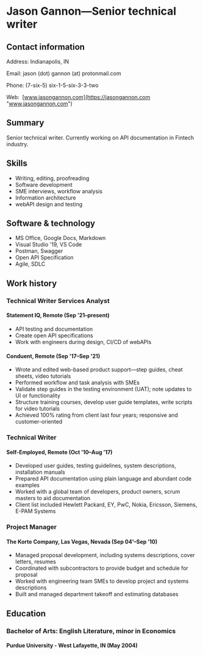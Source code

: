 # Jason Gannon—Senior technical writer

## Contact information

Address: Indianapolis, IN

Email: jason (dot) gannon (at) protonmail.com

Phone: (7-six-5) six-1-5-six-3-3-two

Web: &nbsp;[www.jasongannon.com](https://jasongannon.com "www.jasongannon.com")

## Summary

Senior technical writer. Currently working on API documentation in Fintech industry.

## Skills

- Writing, editing, proofreading
- Software development
- SME interviews, workflow analysis
- Information architecture
- webAPI design and testing

## Software & technology

- MS Office, Google Docs, Markdown
- Visual Studio '19, VS Code
- Postman, Swagger
- Open API Specification
- Agile, SDLC

## Work history

### Technical Writer Services Analyst

#### Statement IQ, Remote (Sep '21–present)

- API testing and documentation
- Create open API specifications
- Work with engineers during design, CI/CD of webAPIs

#### Conduent, Remote (Sep '17–Sep '21)

- Wrote and edited web-based product support—step guides, cheat sheets, video tutorials
- Performed workflow and task analysis with SMEs
- Validate step guides in the testing environment (UAT); note updates to UI or functionality
- Structure training courses, develop user guide templates, write scripts for video tutorials
- Achieved 100% rating from client last four years; responsive and customer-oriented

### Technical Writer

#### Self-Employed, Remote (Oct ’10–Aug ’17)

- Developed user guides, testing guidelines, system descriptions, installation manuals
- Prepared API documentation using plain language and abundant code examples
- Worked with a global team of developers, product owners, scrum masters to aid documentation
- Client list included Hewlett Packard, EY, PwC, Nokia, Ericsson, Siemens, E-PAM Systems

### Project Manager

#### The Korte Company, Las Vegas, Nevada (Sep 04’–Sep ’10)

- Managed proposal development, including systems descriptions, cover letters, resumes
- Coordinated with subcontractors to provide budget and schedule for proposal
- Worked with engineering team SMEs to develop project and systems descriptions
- Built and managed department takeoff and estimating databases

## Education

### Bachelor of Arts: English Literature, minor in Economics

#### Purdue University - West Lafayette, IN (May 2004)
